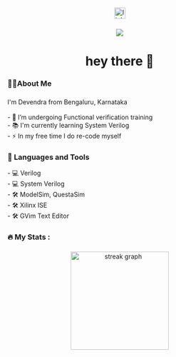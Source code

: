 ###

<div align="center">
<!--   <img height="150" src="https://www.linkedin.com/in/devendra-vlsi-engineer"/> -->
  <a href="https://www.linkedin.com/in/devendra-vlsi-engineer" target="_blank"> <!-- optional target attribute -->
  <img src="https://img.shields.io/static/v1?message=LinkedIn&logo=linkedin&label=&color=0077B5&logoColor=white&labelColor=&style=for-the-badge" height="25" alt="linkedin logo"  />
</a>
  
###

<div align="center">
  <img src="https://visitor-badge.laobi.icu/badge?page_id=devendra-vlsi-engineer.devendra-vlsi-engineer&"/>
</div>

###

<h1 align="center">hey there 👋</h1>

###

<h3 align="left">👩‍💻About Me</h3>

###

<p align="left"> I'm Devendra from Bengaluru, Karnataka<br><br>- 🔭 I’m undergoing Functional verification training<br>- 📚 I'm currently learning System Verilog<br>- ⚡ In my free time I do re-code myself</p>

###

<h3 align="left"> 💪 Languages and Tools </h3>
<p align="left"> - 💻 Verilog<br> - 💻 System Verilog<br> - 🛠 ModelSim, QuestaSim<br> - 🛠 Xilinx ISE<br> - 🛠 GVim Text Editor</p>

###

<h3 align="left">🔥   My Stats :</h3>

###

<div align="center">
  <img src="https://streak-stats.demolab.com?user=devendra-vlsi-engineer&locale=en&mode=daily&theme=dark&hide_border=false&border_radius=5&order=3" height="220" alt="streak graph"  />
</div>

###
